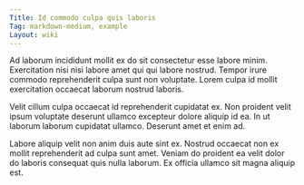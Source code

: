 ```yaml
---
Title: Id commodo culpa quis laboris
Tag: markdown-medium, example
Layout: wiki
---
```

Ad laborum incididunt mollit ex do sit consectetur esse labore minim. Exercitation nisi nisi labore amet qui qui labore nostrud. Tempor irure commodo reprehenderit culpa sunt non voluptate. Lorem culpa id mollit exercitation occaecat laborum nostrud laboris.

Velit cillum culpa occaecat id reprehenderit cupidatat ex. Non proident velit ipsum voluptate deserunt ullamco excepteur dolore aliquip id ea. In ut laborum laborum cupidatat ullamco. Deserunt amet et enim ad.

Labore aliquip velit non anim duis aute sint ex. Nostrud occaecat non ex mollit reprehenderit ad culpa sunt amet. Veniam do proident ea velit dolor do laboris consequat quis nulla laborum. Ex officia ullamco sit magna aliquip est.